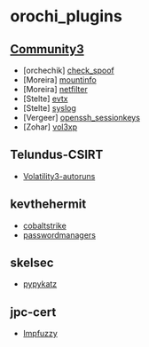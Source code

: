 # orochi_plugins

## [Community3](https://github.com/volatilityfoundation/community3)
- [orchechik] [check_spoof](https://github.com/orchechik/check_spoof)
- [Moreira] [mountinfo](https://github.com/volatilityfoundation/community3/tree/master/Moreira_Mountinfo/vol3_mountinfo_plugin_files/volatility/framework)
- [Moreira] [netfilter](https://github.com/volatilityfoundation/community3/tree/master/Moreira_Netfilter)
- [Stelte] [evtx](https://github.com/volatilityfoundation/community3/tree/master/Stelte_Evtx)
- [Stelte] [syslog](https://github.com/volatilityfoundation/community3/tree/master/Stelte_Syslog)
- [Vergeer] [openssh_sessionkeys](https://github.com/fox-it/OpenSSH-Session-Key-Recovery/tree/main/volatility3)
- [Zohar] [vol3xp](https://github.com/memoryforensics1/Vol3xp)

## Telundus-CSIRT
- [Volatility3-autoruns](https://github.com/Telindus-CSIRT/volatility3-autoruns)

## kevthehermit
- [cobaltstrike](https://github.com/kevthehermit/volatility_plugins/tree/main/vol3/cobaltstrike)
- [passwordmanagers](https://github.com/kevthehermit/volatility_plugins/tree/main/vol3/passwordmanagers)

## skelsec
- [pypykatz](https://github.com/skelsec/pypykatz-volatility3)

## jpc-cert
- [Impfuzzy](https://github.com/JPCERTCC/impfuzzy/tree/master/impfuzzy_for_Volatility3)
